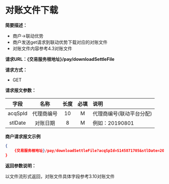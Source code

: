 # 对账文件下载

**简要描述：** 

- 商户->联动优势
- 商户发送get请求到联动优势下载对应的对账文件
- 对账文件内容参考4.3对账文件

**请求URL：{交易服务根地址}/pay/downloadSettleFile** 


**请求方式：**

- GET 

**请求报文参数：** 

|   字段   |      名称      | 长度 | 必填 | 说明                               |
| :------: | :------------: | :--: | :--: | :--------------------------------- |
| acqSpId  |   代理商编号   |  10  |  M   | 代理商编号(联动平台分配)           |
| stlDate  |    对账日期    |  8   |  M   | 例如：20190801                     |

 **商户请求报文示例**

```json
{
	{交易服务根地址}/pay/downloadSettleFile?acqSpId=S145871705&stlDate=20190723&signature=12312
}
```

 **返回参数说明：**

以文件流形式返回，对账文件具体字段参考3.10对账文件